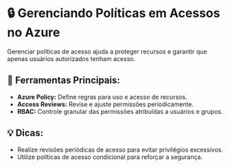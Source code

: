 
# 🔒 Gerenciando Políticas em Acessos no Azure

Gerenciar políticas de acesso ajuda a proteger recursos e garantir que apenas usuários autorizados tenham acesso.

## 🔑 Ferramentas Principais:
- **Azure Policy:** Define regras para uso e acesso de recursos.
- **Access Reviews:** Revise e ajuste permissões periodicamente.
- **RBAC:** Controle granular das permissões atribuídas a usuários e grupos.

## 💡 Dicas:
- Realize revisões periódicas de acesso para evitar privilégios excessivos.
- Utilize políticas de acesso condicional para reforçar a segurança.

